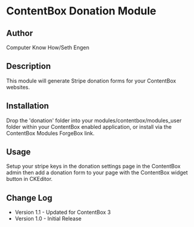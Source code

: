 ContentBox Donation Module
=================

Author
-----------------
Computer Know How/Seth Engen

Description
-----------------
This module will generate Stripe donation forms for your ContentBox websites.

Installation
-----------------
Drop the 'donation' folder into your modules/contentbox/modules_user folder within your ContentBox enabled application, or install via the ContentBox Modules ForgeBox link.

Usage
-----------------
Setup your stripe keys in the donation settings page in the ContentBox admin then add a donation form to your page with the ContentBox widget button in CKEditor.

Change Log
-----------------
* Version 1.1  - Updated for ContentBox 3
* Version 1.0  - Initial Release